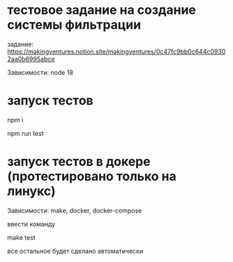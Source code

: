 # тестовое задание на создание системы фильтрации

задание: https://makingventures.notion.site/makingventures/0c47fc9bb0c644c09302aa0b6995abce

Зависимости: node 18

# запуск тестов

npm i

npm run test

# запуск тестов в докере (протестировано только на линукс)

Зависимости: make, docker, docker-compose 

ввести команду 

make test

все остальное будет сделано автоматически
